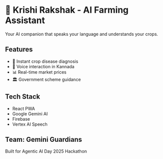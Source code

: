 # 🌱 Krishi Rakshak - AI Farming Assistant

Your AI companion that speaks your language and understands your crops.

## Features

- 📸 Instant crop disease diagnosis
- 🎤 Voice interaction in Kannada
- 📊 Real-time market prices
- 🏛️ Government scheme guidance

## Tech Stack

- React PWA
- Google Gemini AI
- Firebase
- Vertex AI Speech

## Team: Gemini Guardians

Built for Agentic AI Day 2025 Hackathon
